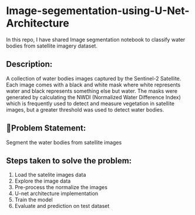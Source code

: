 # Image-segementation-using-U-Net-Architecture
In this repo, I have shared Image segmentation notebook to classify water bodies from satellite imagery dataset.

## **Description:**
A collection of water bodies images captured by the Sentinel-2 Satellite. Each image comes with a black and white mask where white represents water and black represents something else but water. The masks were generated by calculating the NWDI (Normalized Water Difference Index) which is frequently used to detect and measure vegetation in satellite images, but a greater threshold was used to detect water bodies.


## **🧭Problem Statement:** 
Segment the water bodies from satellite images

## **Steps taken to solve the problem:**

1. Load the satelite images data
2. Explore the image data
3. Pre-process the normalize the images
4. U-net architecture implementation
5. Train the model 
6. Evaluate and prediction on test dataset
